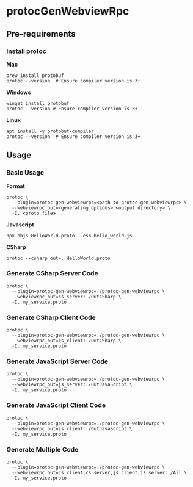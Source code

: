 # protocGenWebviewRpc

## Pre-requirements
### Install protoc
**Mac**
```shell
brew install protobuf
protoc --version  # Ensure compiler version is 3+
```
**Windows**
```shell
winget install protobuf
protoc --version # Ensure compiler version is 3+
```

**Linux**
```shell
apt install -y protobuf-compiler
protoc --version  # Ensure compiler version is 3+
```

## Usage
### Basic Usage

**Format**
```shell
protoc \
  --plugin=protoc-gen-webviewrpc=<path to protoc-gen-webviewrpc> \
  --webviewrpc_out=<generating options>:<output directory> \
  -I. <proto file>
```

**Javascript**
```shell
npx pbjs HelloWorld.proto --es6 hello_world.js
```

**CSharp**
```shell
protoc --csharp_out=. HelloWorld.proto
```


### Generate CSharp Server Code
```shell
protoc \
  --plugin=protoc-gen-webviewrpc=./protoc-gen-webviewrpc \
  --webviewrpc_out=cs_server:./OutCSharp \
  -I. my_service.proto
```

### Generate CSharp Client Code
```shell
protoc \
  --plugin=protoc-gen-webviewrpc=./protoc-gen-webviewrpc \
  --webviewrpc_out=cs_client:./OutCSharp \
  -I. my_service.proto
```

### Generate JavaScript Server Code
```shell
protoc \
  --plugin=protoc-gen-webviewrpc=./protoc-gen-webviewrpc \
  --webviewrpc_out=js_server:./OutJavaScript \
  -I. my_service.proto
```

### Generate JavaScript Client Code
```shell
protoc \
  --plugin=protoc-gen-webviewrpc=./protoc-gen-webviewrpc \
  --webviewrpc_out=js_client:./OutJavaScript \
  -I. my_service.proto
```

### Generate Multiple Code
```shell
protoc \
  --plugin=protoc-gen-webviewrpc=./protoc-gen-webviewrpc \
  --webviewrpc_out=cs_client,cs_server,js_client,js_server:./All \
  -I. my_service.proto
```